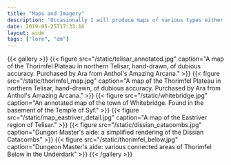 ```yaml
---
title: "Maps and Imagery"
description: "Occasionally I will produce maps of various types either as an aid for myself when running the game and/or for the players as artifacts."
date: 2019-05-25T17:33:16
layout: wide
tags: ["lore", "dm"]
---
```


{{< gallery >}}
  {{< figure src="/static/telisar_annotated.jpg" caption="A map of the Thorimfel Plateau in northern Telisar, hand-drawn, of dubious accuracy. Purchased by Ara from Anthol's Amazing Arcana." >}}
  {{< figure src="/static/thorimfel_map.jpg" caption="A map of the Thorimfel Plateau in northern Telisar, hand-drawn, of dubious accuracy. Purchased by Ara from Anthol's Amazing Arcana." >}}
  {{< figure src="/static/whitebridge.jpg" caption="An annotated map of the town of Whitebridge. Found in the basement of the Temple of Syf." >}}
  {{< figure src="/static/map_eastriver_detail.jpg" caption="A map of the Eastriver region of Telisar." >}}
  {{< figure src="/static/dissian_catacombs.jpg" caption="Dungon Master's aide: a simplified rendering of the Dissian Catacombs" >}}
  {{< figure src="/static/thorimfel_below.jpg" caption="Dungeon Master's aide: various connected areas of Thorimfel Below in the Underdark" >}}
{{< /gallery >}}

